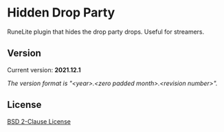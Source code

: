 # Hidden Drop Party
RuneLite plugin that hides the drop party drops. Useful for streamers.

## Version
Current version: **2021.12.1**

*The version format is &quot;&lt;year&gt;.&lt;zero padded month&gt;.&lt;revision number&gt;&quot;.*

## License
[BSD 2-Clause License](LICENSE)
